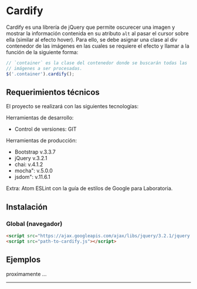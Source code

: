 # Cardify

Cardify es una librería de jQuery que permite oscurecer una imagen y mostrar la información contenida en su atributo ```alt``` al pasar el cursor sobre ella (similar al efecto hover). Para ello, se debe asignar una clase al div contenedor de las imágenes en las cuales se requiere el efecto y llamar a la función de la siguiente forma:

```js
// `container` es la clase del contenedor donde se buscarán todas las
// imágenes a ser procesadas.
$('.container').cardify();
```

## Requerimientos técnicos

El proyecto se realizará con las siguientes tecnologías:

Herramientas de desarrollo:
+ Control de versiones: GIT

Herramientas de producción:
+ Bootstrap v.3.3.7
+ jQuery v.3.2.1
+ chai: v.4.1.2
+ mocha": v.5.0.0
+ jsdom": v.11.6.1

Extra: Atom ESLint con la guía de estilos de Google para Laboratoria.

## Instalación

### Global (navegador)

```html
<script src="https://ajax.googleapis.com/ajax/libs/jquery/3.2.1/jquery.min.js"></script>
<script src="path-to-cardify.js"></script>
```

## Ejemplos

proximamente
...

***
